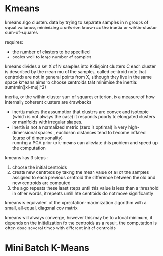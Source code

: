 # Kmeans 

kmeans algo clusters data by trying to separate samples in n groups of equal variance,
minimizing a criterion known as the inertia or wihtin-cluster sum-of-squares

requires:
- the number of clusters to be specified
- scales well to large number of samples

kmeans divides a set X of N samples into K disjoint clusters C
each cluster is described by the mean mu of the samples, called centroid
note that centroids are not in general points from X, although they live in the same space 
kmeans aims to choose centroids taht minimise the inertia:
sum(min(|xi-muj|^2)

inertia, or the within-cluster sum of squares criterion, is a measure of how internally coherent clusters are 
drawbacks : 
- inertia makes the assumption that clusters are convex and isotropic (which is not always the case)
  it responds poorly to elongated clusters or manifolds with irregular shapes.
- inertia is not a normalized metric (zero is optimal)
  in very high-dimensional spaces , euclidean distances tend to become inflated (curse of dimensionality)  
  running a PCA prior to k-means can alleviate this problem and speed up the computation

kmeans has 3 steps : 
1. choose the initial centroids 
2. create new centroids by taking the mean value of all of the samples assigned to each previous centroid
the difference between the old and new centroids are computed 
3. the algo repeats these laast steps until this value is less than a threshold 
in other words, it repeats untill hte centroids do not move significantly

kmeans is equivalent ot the xprectation-maximization algorithm with a small, all-equal, diagonal cov matrix


kmeans will always converge, however this may be to a local minimum, it depends on the initialization fo the centroids
as a result, the computation is often done several times with different init of centroids 


# Mini Batch K-Means
